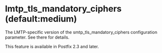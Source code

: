 # lmtp_tls_mandatory_ciphers (default:medium) 

 The LMTP-specific version of the smtp_tls_mandatory_ciphers
configuration parameter.  See there for details. 

 This feature is available in Postfix 2.3 and later. 


